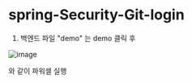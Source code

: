 # spring-Security-Git-login


1. 백엔드 파일 "demo" 는 demo 클릭 후 

![image](https://user-images.githubusercontent.com/110005222/220007687-af12cf48-194b-4de2-8535-1721dcdc696a.png)


와 같이 파워셀 실행
